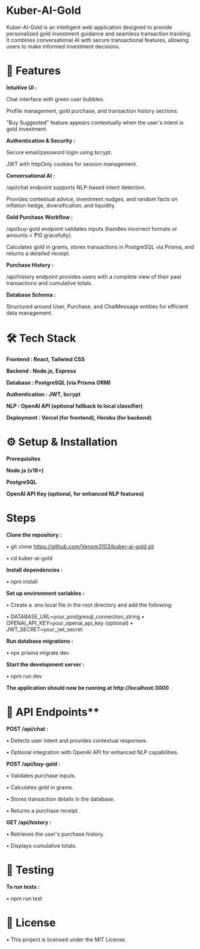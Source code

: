 # **Kuber-AI-Gold**

Kuber-AI-Gold is an intelligent web application designed to provide personalized gold investment guidance and seamless transaction tracking. It combines conversational AI with secure transactional features, allowing users to make informed investment decisions.

# 🚀 Features

**Intuitive UI :**

Chat interface with green user bubbles.

Profile management, gold purchase, and transaction history sections.

"Buy Suggested" feature appears contextually when the user's intent is gold investment.

**Authentication & Security :**

Secure email/password login using bcrypt.

JWT with httpOnly cookies for session management.

**Conversational AI :**

/api/chat endpoint supports NLP-based intent detection.

Provides contextual advice, investment nudges, and random facts on inflation hedge, diversification, and liquidity.

**Gold Purchase Workflow :**

/api/buy-gold endpoint validates inputs (handles incorrect formats or amounts < ₹10 gracefully).

Calculates gold in grams, stores transactions in PostgreSQL via Prisma, and returns a detailed receipt.

**Purchase History :**

/api/history endpoint provides users with a complete view of their past transactions and cumulative totals.

**Database Schema :**

Structured around User, Purchase, and ChatMessage entities for efficient data management.

# 🛠️ Tech Stack

**Frontend : React, Tailwind CSS**

**Backend : Node.js, Express**

**Database : PostgreSQL (via Prisma ORM)**

**Authentication : JWT, bcrypt**

**NLP : OpenAI API (optional fallback to local classifier)**

**Deployment : Vercel (for frontend), Heroku (for backend)**

# ⚙️ Setup & Installation
**Prerequisites**

**Node.js (v16+)**

**PostgreSQL**

**OpenAI API Key (optional, for enhanced NLP features)**

# Steps

**Clone the repository :**

• git clone https://github.com/Venom3103/kuber-ai-gold.git

• cd kuber-ai-gold


**Install dependencies :**

• npm install


**Set up environment variables :**

• Create a .env.local file in the root directory and add the following:

• DATABASE_URL=your_postgresql_connection_string
• OPENAI_API_KEY=your_openai_api_key (optional)
• JWT_SECRET=your_jwt_secret


**Run database migrations :**

• npx prisma migrate dev


**Start the development server :**

• npm run dev


**The application should now be running at http://localhost:3000**
.

# 📄 API Endpoints**

**POST /api/chat :**

• Detects user intent and provides contextual responses.

• Optional integration with OpenAI API for enhanced NLP capabilities.

**POST /api/buy-gold :**

• Validates purchase inputs.

• Calculates gold in grams.

• Stores transaction details in the database.

• Returns a purchase receipt.

**GET /api/history :**

• Retrieves the user's purchase history.

• Displays cumulative totals.

# 🧪 Testing

**To run tests :**

• npm run test

# 📄 License

• This project is licensed under the MIT License.
